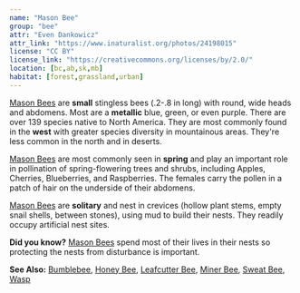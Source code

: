 ```yaml
---
name: "Mason Bee"
group: "bee"
attr: "Even Dankowicz"
attr_link: "https://www.inaturalist.org/photos/24198015"
license: "CC BY"
license_link: "https://creativecommons.org/licenses/by/2.0/"
location: [bc,ab,sk,mb]
habitat: [forest,grassland,urban]
---
```

[Mason Bees](/insects/masonbee/) are **small** stingless bees (.2-.8 in long) with round, wide heads and abdomens. Most are a **metallic** blue, green, or even purple. There are over 139 species native to North America. They are most commonly found in the **west** with greater species diversity in mountainous areas. They're less common in the north and in deserts.

[Mason Bees](/insects/masonbee/) are most commonly seen in **spring** and play an important role in pollination of spring-flowering trees and shrubs, including Apples, Cherries, Blueberries, and Raspberries. The females carry the pollen in a patch of hair on the underside of their abdomens.

[Mason Bees](/insects/masonbee/) are **solitary** and nest in crevices (hollow plant stems, empty snail shells, between stones), using mud to build their nests. They readily occupy artificial nest sites.

**Did you know?** [Mason Bees](/insects/masonbee/) spend most of their lives in their nests so protecting the nests from disturbance is important.

<!-- generated, do not edit -->
**See Also:**
[Bumblebee](/insects/bumbee/),
[Honey Bee](/insects/honeybee/),
[Leafcutter Bee](/insects/leafcbee/),
[Miner Bee](/insects/minerbee/),
[Sweat Bee](/insects/sweatbee/),
[Wasp](/insects/wasp/)
